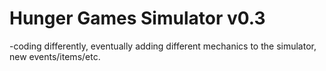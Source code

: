 # Hunger Games Simulator v0.3
-coding differently, eventually adding different mechanics to the simulator, new events/items/etc.

